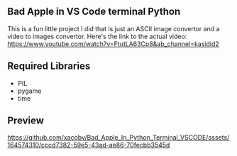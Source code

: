 ## Bad Apple in VS Code terminal Python
This is a fun little project I did that is just an ASCII image convertor and a video to images convertor.
Here's the link to the actual video: https://www.youtube.com/watch?v=FtutLA63Cp8&ab_channel=kasidid2

## Required Libraries
* PIL
* pygame
* time

## Preview

https://github.com/xacobv/Bad_Apple_In_Python_Terminal_VSCODE/assets/164574310/cccd7382-59e5-43ad-ae86-70fecbb3545d

